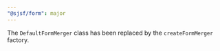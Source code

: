 ```yaml
---
"@sjsf/form": major
---
```


The `DefaultFormMerger` class has been replaced by the `createFormMerger` factory.
